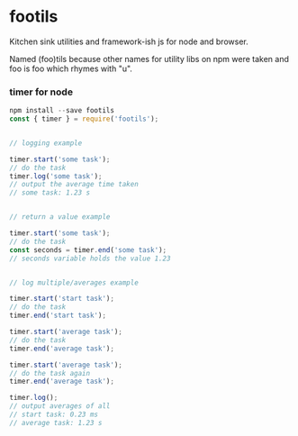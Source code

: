 # footils
Kitchen sink utilities and framework-ish js for node and browser.

Named (foo)tils because other names for utility libs on npm were taken and foo is foo which rhymes with "u".

### timer for node
```javascript
npm install --save footils
const { timer } = require('footils');
```

```javascript

// logging example

timer.start('some task');
// do the task
timer.log('some task');
// output the average time taken
// some task: 1.23 s


// return a value example

timer.start('some task');
// do the task
const seconds = timer.end('some task');
// seconds variable holds the value 1.23


// log multiple/averages example

timer.start('start task');
// do the task
timer.end('start task');

timer.start('average task');
// do the task
timer.end('average task');

timer.start('average task');
// do the task again
timer.end('average task');

timer.log();
// output averages of all
// start task: 0.23 ms
// average task: 1.23 s
```